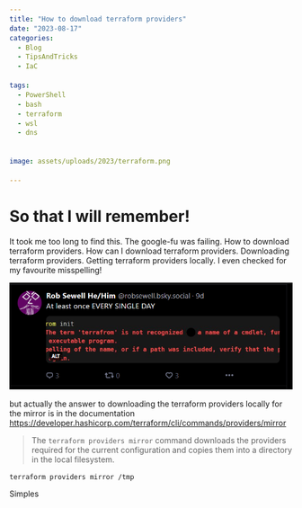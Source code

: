 ```yaml
---
title: "How to download terraform providers"
date: "2023-08-17"
categories:
  - Blog
  - TipsAndTricks
  - IaC

tags:
  - PowerShell
  - bash
  - terraform
  - wsl
  - dns


image: assets/uploads/2023/terraform.png

---
```

# So that I will remember!

It took me too long to find this. The google-fu was failing. How to download terraform providers. How can I download terraform providers. Downloading terraform providers. Getting terraform providers locally. I even checked for my favourite misspelling!

[![terrafrom](../assets/uploads/2023/terraform.png)](../assets/uploads/2023/terraform.png)

but actually the answer to downloading the terraform providers locally for the mirror is in the documentation https://developer.hashicorp.com/terraform/cli/commands/providers/mirror

>The ```terraform providers mirror``` command downloads the providers required for the current configuration and copies them into a directory in the local filesystem.

```
terraform providers mirror /tmp
```

Simples